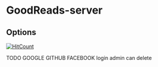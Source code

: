 # GoodReads-server

## Options

[![HitCount](http://hits.dwyl.com/Nomad-copyChu/goodreads-frontend.svg)](http://hits.dwyl.com/Nomad-copyChu/goodreads-frontend)

TODO
GOOGLE GITHUB FACEBOOK login
admin can delete
